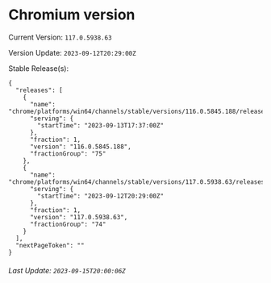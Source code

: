 # Chromium version

Current Version: `117.0.5938.63`

Version Update: `2023-09-12T20:29:00Z`

Stable Release(s):
```
{
  "releases": [
    {
      "name": "chrome/platforms/win64/channels/stable/versions/116.0.5845.188/releases/1694626620",
      "serving": {
        "startTime": "2023-09-13T17:37:00Z"
      },
      "fraction": 1,
      "version": "116.0.5845.188",
      "fractionGroup": "75"
    },
    {
      "name": "chrome/platforms/win64/channels/stable/versions/117.0.5938.63/releases/1694550540",
      "serving": {
        "startTime": "2023-09-12T20:29:00Z"
      },
      "fraction": 1,
      "version": "117.0.5938.63",
      "fractionGroup": "74"
    }
  ],
  "nextPageToken": ""
}
```

###### Last Update: `2023-09-15T20:00:06Z`
        